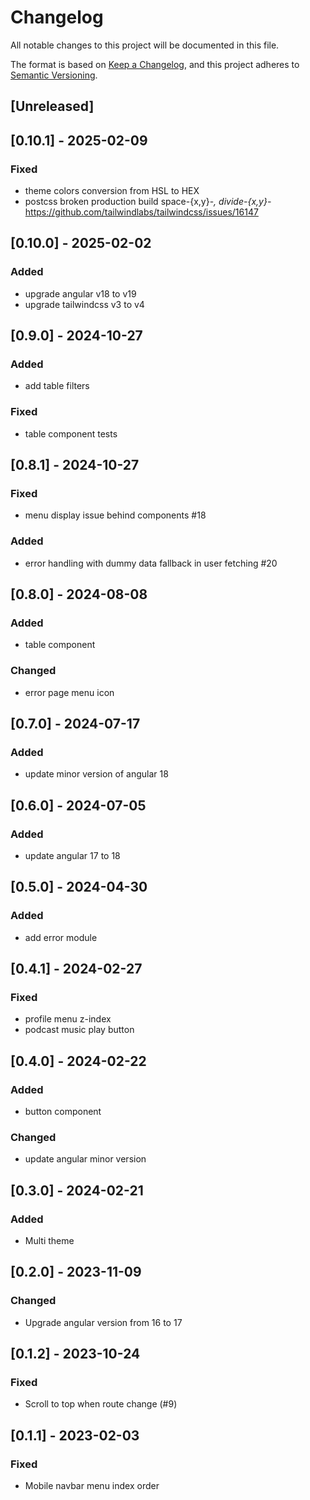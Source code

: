 # Changelog

All notable changes to this project will be documented in this file.

The format is based on [Keep a Changelog](https://keepachangelog.com/en/1.0.0/),
and this project adheres to [Semantic Versioning](https://semver.org/spec/v2.0.0.html).

## [Unreleased]

## [0.10.1] - 2025-02-09

### Fixed

- theme colors conversion from HSL to HEX
- postcss broken production build space-{x,y}-_, divide-{x,y}-_ https://github.com/tailwindlabs/tailwindcss/issues/16147

## [0.10.0] - 2025-02-02

### Added

- upgrade angular v18 to v19
- upgrade tailwindcss v3 to v4

## [0.9.0] - 2024-10-27

### Added

- add table filters

### Fixed

- table component tests

## [0.8.1] - 2024-10-27

### Fixed

- menu display issue behind components #18

### Added

- error handling with dummy data fallback in user fetching #20

## [0.8.0] - 2024-08-08

### Added

- table component

### Changed

- error page menu icon

## [0.7.0] - 2024-07-17

### Added

- update minor version of angular 18

## [0.6.0] - 2024-07-05

### Added

- update angular 17 to 18

## [0.5.0] - 2024-04-30

### Added

- add error module

## [0.4.1] - 2024-02-27

### Fixed

- profile menu z-index
- podcast music play button

## [0.4.0] - 2024-02-22

### Added

- button component

### Changed

- update angular minor version

## [0.3.0] - 2024-02-21

### Added

- Multi theme

## [0.2.0] - 2023-11-09

### Changed

- Upgrade angular version from 16 to 17

## [0.1.2] - 2023-10-24

### Fixed

- Scroll to top when route change (#9)

## [0.1.1] - 2023-02-03

### Fixed

- Mobile navbar menu index order
